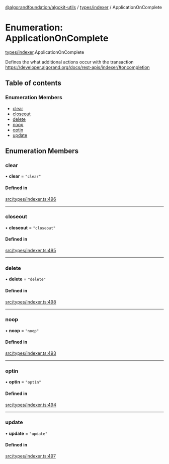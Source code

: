 [@algorandfoundation/algokit-utils](../README.md) / [types/indexer](../modules/types_indexer.md) / ApplicationOnComplete

# Enumeration: ApplicationOnComplete

[types/indexer](../modules/types_indexer.md).ApplicationOnComplete

Defines the what additional actions occur with the transaction https://developer.algorand.org/docs/rest-apis/indexer/#oncompletion

## Table of contents

### Enumeration Members

- [clear](types_indexer.ApplicationOnComplete.md#clear)
- [closeout](types_indexer.ApplicationOnComplete.md#closeout)
- [delete](types_indexer.ApplicationOnComplete.md#delete)
- [noop](types_indexer.ApplicationOnComplete.md#noop)
- [optin](types_indexer.ApplicationOnComplete.md#optin)
- [update](types_indexer.ApplicationOnComplete.md#update)

## Enumeration Members

### clear

• **clear** = ``"clear"``

#### Defined in

[src/types/indexer.ts:496](https://github.com/algorandfoundation/algokit-utils-ts/blob/main/src/types/indexer.ts#L496)

___

### closeout

• **closeout** = ``"closeout"``

#### Defined in

[src/types/indexer.ts:495](https://github.com/algorandfoundation/algokit-utils-ts/blob/main/src/types/indexer.ts#L495)

___

### delete

• **delete** = ``"delete"``

#### Defined in

[src/types/indexer.ts:498](https://github.com/algorandfoundation/algokit-utils-ts/blob/main/src/types/indexer.ts#L498)

___

### noop

• **noop** = ``"noop"``

#### Defined in

[src/types/indexer.ts:493](https://github.com/algorandfoundation/algokit-utils-ts/blob/main/src/types/indexer.ts#L493)

___

### optin

• **optin** = ``"optin"``

#### Defined in

[src/types/indexer.ts:494](https://github.com/algorandfoundation/algokit-utils-ts/blob/main/src/types/indexer.ts#L494)

___

### update

• **update** = ``"update"``

#### Defined in

[src/types/indexer.ts:497](https://github.com/algorandfoundation/algokit-utils-ts/blob/main/src/types/indexer.ts#L497)
